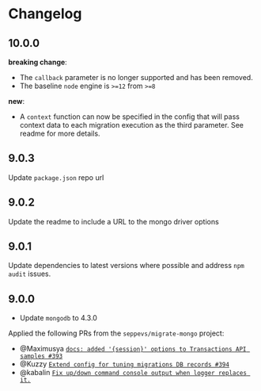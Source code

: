 # Changelog

## 10.0.0

**breaking change**: 

- The `callback` parameter is no longer supported and has been removed.
- The baseline `node` engine is `>=12` from `>=8`

**new**: 

- A `context` function can now be specified in the config that will pass context 
data to each migration execution as the third parameter. See readme for more details.

## 9.0.3

Update `package.json` repo url

## 9.0.2

Update the readme to include a URL to the mongo driver options

## 9.0.1

Update dependencies to latest versions where possible and address `npm audit` issues.

## 9.0.0

- Update `mongodb` to 4.3.0

Applied the following PRs from the `seppevs/migrate-mongo` project:

- @Maximusya [`docs: added '{session}' options to Transactions API samples #393`](https://github.com/seppevs/migrate-mongo/pull/393)
- @Kuzzy [`Extend config for tuning migrations DB records #394`](https://github.com/seppevs/migrate-mongo/pull/394)
- @kabalin [`Fix up/down command console output when logger replaces it.`](https://github.com/seppevs/migrate-mongo/pull/365)